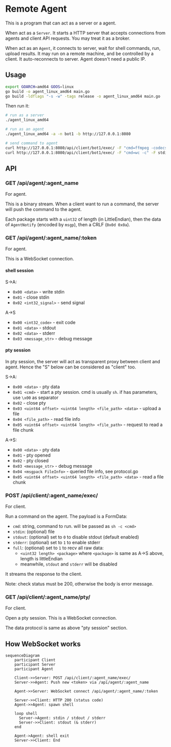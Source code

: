 # Remote Agent


This is a program that can act as a server or a agent.

When act as a `Server`. It starts a HTTP server that accepts connections from agents and client API requests. 
You may treat it as a broker.

When act as an `Agent`, it connects to server, wait for shell commands, run, upload results. It may run on a remote machine, and be controlled by a client.
It auto-reconnects to server. Agent doesn't need a public IP.

## Usage

```sh
export GOARCH=amd64 GOOS=linux
go build -o agent_linux_amd64 main.go
go build -ldflags "-s -w" -tags release -o agent_linux_amd64 main.go
```

Then run it:

```sh
# run as a server
./agent_linux_amd64 

# run as an agent
./agent_linux_amd64 -a -n bot1 -b http://127.0.0.1:8080

# send command to agent
curl http://127.0.0.1:8080/api/client/bot1/exec/ -F "cmd=ffmpeg -codecs" -F stderr=1
curl http://127.0.0.1:8080/api/client/bot1/exec/ -F "cmd=wc -c" -F stdin=@file.bin 
```

## API

### GET /api/agent/:agent_name

For agent.

This is a binary stream. When a client want to run a command, the server will push the command to the agent.

Each package starts with a `uint32` of length (in LittleEndian), then the data of `AgentNotify` (encoded by `msgp`), then a CRLF (`0x0d 0x0a`).

### GET /api/agent/:agent_name/:token

For agent.

This is a WebSocket connection.

#### shell session

S->A:

- `0x00 <data>` - write stdin
- `0x01` - close stdin
- `0x02 <int32_signal>` - send signal

A->S

- `0x00 <int32_code>` - exit code
- `0x01 <data>` - stdout
- `0x02 <data>` - stderr
- `0x03 <message_str>` - debug message

#### pty session

In pty session, the server will act as transparent proxy between client and agent. Hence the "S" below can be considered as "client" too.

S->A:

- `0x00 <data>` - pty data
- `0x01 <cmd>` - start a pty session. cmd is usually `sh`. if has parameters, use `\x00` as separator
- `0x02` - close pty
- `0x03 <uint64 offset> <uint64 length> <file_path> <data>` - upload a file
- `0x04 <file_path>` - read file info
- `0x05 <uint64 offset> <uint64 length> <file_path>` - request to read a file chunk

A->S:

- `0x00 <data>` - pty data
- `0x01` - pty opened
- `0x02` - pty closed
- `0x03 <message_str>` - debug message
- `0x04 <msgpack FileInfo>` - queried file info, see protocol.go
- `0x05 <uint64 offset> <uint64 length> <file_path> <data>` - read a file chunk

### POST /api/client/:agent_name/exec/

For client.

Run a command on the agent. The payload is a FormData:

- `cmd`: string, command to run. will be passed as `sh -c <cmd>`
- `stdin`: (optional) file
- `stdout`: (optional) set to `0` to disable stdout (default enabled)
- `stderr`: (optional) set to `1` to enable stderr
- `full`: (optional) set to `1` to recv all raw data:
  - `<uint32 length> <package>` where `<package>` is same as A->S above, length is littleEndian
  - meanwhile, `stdout` and `stderr` will be disabled

It streams the response to the client.

Note: check status must be 200, otherwise the body is error message.

### GET /api/client/:agent_name/pty/

For client.

Open a pty session. This is a WebSocket connection.

The data protocol is same as above "pty session" section.

## How WebSocket works

```mermaid
sequenceDiagram
    participant Client
    participant Server
    participant Agent

    Client->>Server: POST /api/client/:agent_name/exec/
    Server->>Agent: Push new <token> via /api/agent/:agent_name

    Agent->>Server: WebSocket connect /api/agent/:agent_name/:token

    Server->>Client: HTTP 200 (status code)
    Agent->>Agent: spawn shell

    loop shell
      Server->Agent: stdin / stdout / stderr
      Server->>Client: stdout (& stderr)
    end

    Agent->Agent: shell exit
    Server->>Client: End
```
